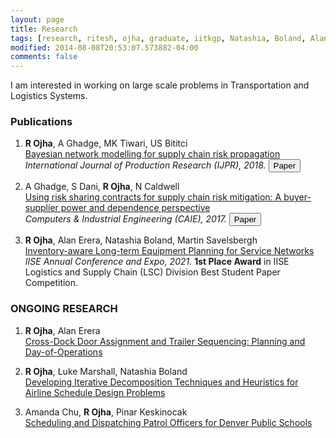 ```yaml
---
layout: page
title: Research
tags: [research, ritesh, ojha, graduate, iitkgp, Natashia, Boland, Alan, Erera, Martin, Savelsbergh]
modified: 2014-08-08T20:53:07.573882-04:00
comments: false
---
```


I am interested in working on large scale problems in Transportation and Logistics Systems.

### Publications

1. **R Ojha**, A Ghadge, MK Tiwari, US Bititci  
[Bayesian network modelling for supply chain risk propagation]()
*International Journal of Production Research (IJPR), 2018.*  [<button type="button" class="btn btn-info">Paper</button>](https://www.tandfonline.com/doi/full/10.1080/00207543.2018.1467059)


2. A Ghadge, S Dani, **R Ojha**, N Caldwell  
[Using risk sharing contracts for supply chain risk mitigation: A buyer-supplier power and dependence perspective]()   
*Computers & Industrial Engineering (CAIE), 2017.*  [<button type="button" class="btn btn-info">Paper</button>](https://www.sciencedirect.com/science/article/pii/S0360835216304673)

3. **R Ojha**, Alan Erera, Natashia Boland, Martin Savelsbergh   
[Inventory-aware Long-term Equipment Planning for Service Networks]() 
*IISE Annual Conference and Expo, 2021.* 
<strong>1st Place Award</strong> in IISE Logistics and Supply Chain (LSC) Division Best Student Paper Competition.

### ONGOING RESEARCH

1. **R Ojha**, Alan Erera   
[Cross-Dock Door Assignment and Trailer Sequencing: Planning and Day-of-Operations]() 

2. **R Ojha**, Luke Marshall, Natashia Boland  
[Developing Iterative Decomposition Techniques and Heuristics for Airline Schedule Design Problems]()

3. Amanda Chu, **R Ojha**, Pinar Keskinocak  
[Scheduling and Dispatching Patrol Officers for Denver Public Schools]()   

